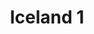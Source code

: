 ---
layout: splash
title: "Iceland 1"
permalink: /gallery/iceland_1/
header:
  image: /assets/images/headers/yahoofinance.jpg
---
